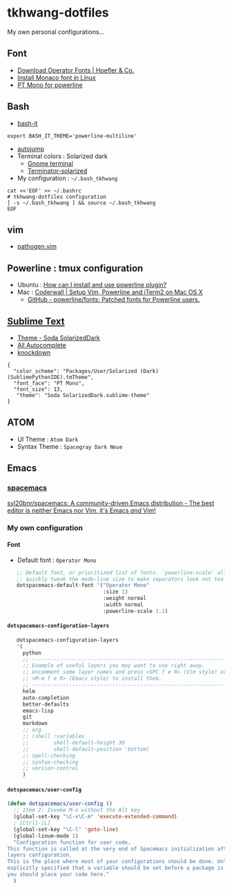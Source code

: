 tkhwang-dotfiles
================

My own personal configurations...

## Font

- [Download Operator Fonts | Hoefler & Co.](https://www.typography.com/fonts/operator/styles/)
- [Install Monaco font in Linux](https://gist.github.com/rogerleite/99819#file-install_monaco_font-sh)
- [PT Mono for powerline](https://github.com/wedens/dotfiles/blob/master/fonts/PT%20Mono%20for%20Powerline.ttf)


## Bash

* [bash-it](https://github.com/Bash-it/bash-it)

```
export BASH_IT_THEME='powerline-multiline'
```

* [autojump](https://github.com/wting/autojump)
* Terminal colors : Solarized dark
	- [Gnome terminal](https://github.com/metalelf0/gnome-terminal-colors)
	- [Terminator-solarized](https://github.com/ghuntley/terminator-solarized)
* My configuration : `~/.bash_tkhwang`

```
cat <<'EOF' >> ~/.bashrc
# tkhwang-dotfiles configuration
[ -s ~/.bash_tkhwang ] && source ~/.bash_tkhwang
EOF
```

## vim

- [pathogen.vim](https://github.com/tpope/vim-pathogen)

## Powerline : tmux configuration

- Ubuntu : [How can I install and use powerline plugin?](http://askubuntu.com/questions/283908/how-can-i-install-and-use-powerline-plugin)
- Mac : [Coderwall | Setup Vim, Powerline and iTerm2 on Mac OS X](https://coderwall.com/p/yiot4q/setup-vim-powerline-and-iterm2-on-mac-os-x)
	 - [GitHub - powerline/fonts: Patched fonts for Powerline users.](https://github.com/powerline/fonts)


##  [Sublime Text](http://www.sublimetext.com/3)

- [Theme - Soda Solarized​Dark](https://packagecontrol.io/packages/Theme%20-%20Soda%20SolarizedDark)
- [All Autocomplete](https://packagecontrol.io/packages/All%20Autocomplete)
- [knockdown](https://github.com/aziz/knockdown/)

```
{
  "color_scheme": "Packages/User/Solarized (Dark) (SublimePythonIDE).tmTheme",
  "font_face": "PT Mono",
  "font_size": 13,
   "theme": "Soda SolarizedDark.sublime-theme"
}
```


## ATOM

- UI Theme : `Atom Dark`
- Syntax Theme : `Spacegray Dark Neue`


## Emacs

### [spacemacs](https://github.com/syl20bnr/spacemacs) 

[syl20bnr/spacemacs: A community-driven Emacs distribution - The best editor is neither Emacs nor Vim, it's Emacs *and* Vim!](https://github.com/syl20bnr/spacemacs)

### My own configuration

#### Font

* Default font : `Operator Mono`

```lisp
   ;; Default font, or prioritized list of fonts. `powerline-scale' allows to
   ;; quickly tweak the mode-line size to make separators look not too crappy.
   dotspacemacs-default-font '("Operator Mono"
                               :size 13
                               :weight normal
                               :width normal
                               :powerline-scale 1.1)
```

#### `dotspacemacs-configuration-layers`

```lisp
   dotspacemacs-configuration-layers
   '(
     python
     ;; ----------------------------------------------------------------
     ;; Example of useful layers you may want to use right away.
     ;; Uncomment some layer names and press <SPC f e R> (Vim style) or
     ;; <M-m f e R> (Emacs style) to install them.
     ;; ----------------------------------------------------------------
     helm
     auto-completion
     better-defaults
     emacs-lisp
     git
     markdown
     ;; org
     ;; (shell :variables
     ;;        shell-default-height 30
     ;;        shell-default-position 'bottom)
     ;; spell-checking
     ;; syntax-checking
     ;; version-control
     )
```


#### `dotspacemacs/user-config`

```lisp
(defun dotspacemacs/user-config ()
  ;; Item 2: Invoke M-x without the Alt key
  (global-set-key "\C-x\C-m" 'execute-extended-command)
  ; [Ctrl]-[L]
  (global-set-key "\C-l" 'goto-line)
  (global-linum-mode 1)
  "Configuration function for user code.
This function is called at the very end of Spacemacs initialization after
layers configuration.
This is the place where most of your configurations should be done. Unless it is
explicitly specified that a variable should be set before a package is loaded,
you should place your code here."
  )
```


